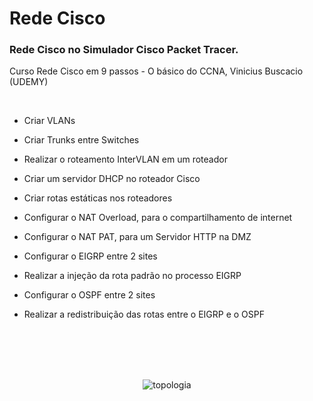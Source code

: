 # Rede Cisco
### Rede Cisco no Simulador Cisco Packet Tracer.

Curso Rede Cisco em 9 passos - O básico do CCNA, Vinicius Buscacio (UDEMY)

<br>

- Criar VLANs

- Criar Trunks entre Switches

- Realizar o roteamento InterVLAN em um roteador

- Criar um servidor DHCP no roteador Cisco

- Criar rotas estáticas nos roteadores

- Configurar o NAT Overload, para o compartilhamento de internet

- Configurar o NAT PAT, para um Servidor HTTP na DMZ

- Configurar o EIGRP entre 2 sites

- Realizar a injeção da rota padrão no processo EIGRP

- Configurar o OSPF entre 2 sites

- Realizar a redistribuição das rotas entre o EIGRP e o OSPF

<br><br><br><br>

<div align="center">

![topologia](https://user-images.githubusercontent.com/48495838/148286848-f9f92a32-b515-424d-8723-3a7f78633f3d.png)

</div>
